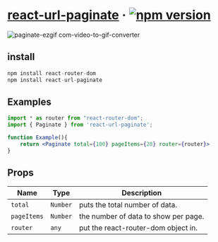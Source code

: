 # [react-url-paginate](https://www.npmjs.com/package/react-url-paginate) &middot; [![npm version](https://img.shields.io/badge/npm-v0.0.7-blue)](https://www.npmjs.com/package/react-url-paginate)

![paginate-ezgif com-video-to-gif-converter](https://github.com/reignkk1/react-url-paginate/assets/87847136/842ff5b2-5be7-40f2-95df-7d2456869923)


## install

```jsx
npm install react-router-dom
npm install react-url-paginate
```

## Examples

```jsx
import * as router from "react-router-dom";
import { Paginate } from 'react-url-paginate';

function Example(){
    return <Paginate total={100} pageItems={20} router={router}>
}
```

## Props

| Name        | Type     | Description                          |
| ----------- | -------- | ------------------------------------ |
| `total`     | `Number` | puts the total number of data.       |
| `pageItems` | `Number` | the number of data to show per page. |
| `router`    | `any`    | put the react-router-dom object in.  |
